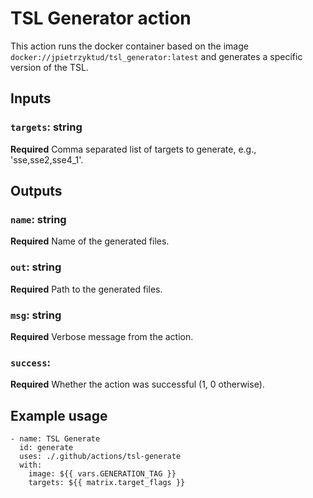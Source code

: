 # TSL Generator action

This action runs the docker container based on the image `docker://jpietrzyktud/tsl_generator:latest` and generates a specific version of the TSL.

## Inputs

### `targets`: string

**Required**  Comma separated list of targets to generate, e.g., 'sse,sse2,sse4_1'.

## Outputs

### `name`: string

**Required** Name of the generated files.
  
### `out`: string

**Required** Path to the generated files.
  
### `msg`: string

**Required** Verbose message from the action.

### `success`:

**Required** Whether the action was successful (1, 0 otherwise).

## Example usage

    - name: TSL Generate
      id: generate
      uses: ./.github/actions/tsl-generate
      with:
        image: ${{ vars.GENERATION_TAG }}
        targets: ${{ matrix.target_flags }}